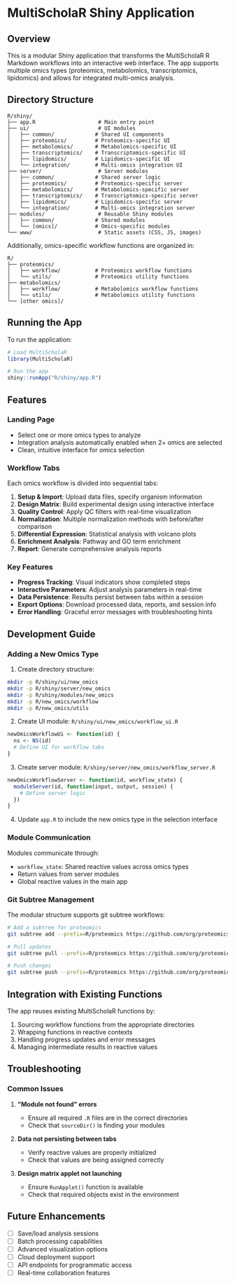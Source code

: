 # MultiScholaR Shiny Application

## Overview

This is a modular Shiny application that transforms the MultiScholaR R Markdown workflows into an interactive web interface. The app supports multiple omics types (proteomics, metabolomics, transcriptomics, lipidomics) and allows for integrated multi-omics analysis.

## Directory Structure

```
R/shiny/
├── app.R                    # Main entry point
├── ui/                      # UI modules
│   ├── common/             # Shared UI components
│   ├── proteomics/         # Proteomics-specific UI
│   ├── metabolomics/       # Metabolomics-specific UI
│   ├── transcriptomics/    # Transcriptomics-specific UI
│   ├── lipidomics/         # Lipidomics-specific UI
│   └── integration/        # Multi-omics integration UI
├── server/                  # Server modules
│   ├── common/             # Shared server logic
│   ├── proteomics/         # Proteomics-specific server
│   ├── metabolomics/       # Metabolomics-specific server
│   ├── transcriptomics/    # Transcriptomics-specific server
│   ├── lipidomics/         # Lipidomics-specific server
│   └── integration/        # Multi-omics integration server
├── modules/                 # Reusable Shiny modules
│   ├── common/             # Shared modules
│   └── [omics]/            # Omics-specific modules
└── www/                     # Static assets (CSS, JS, images)
```

Additionally, omics-specific workflow functions are organized in:

```
R/
├── proteomics/
│   ├── workflow/           # Proteomics workflow functions
│   └── utils/              # Proteomics utility functions
├── metabolomics/
│   ├── workflow/           # Metabolomics workflow functions
│   └── utils/              # Metabolomics utility functions
└── [other omics]/
```

## Running the App

To run the application:

```r
# Load MultiScholaR
library(MultiScholaR)

# Run the app
shiny::runApp("R/shiny/app.R")
```

## Features

### Landing Page
- Select one or more omics types to analyze
- Integration analysis automatically enabled when 2+ omics are selected
- Clean, intuitive interface for omics selection

### Workflow Tabs
Each omics workflow is divided into sequential tabs:

1. **Setup & Import**: Upload data files, specify organism information
2. **Design Matrix**: Build experimental design using interactive interface
3. **Quality Control**: Apply QC filters with real-time visualization
4. **Normalization**: Multiple normalization methods with before/after comparison
5. **Differential Expression**: Statistical analysis with volcano plots
6. **Enrichment Analysis**: Pathway and GO term enrichment
7. **Report**: Generate comprehensive analysis reports

### Key Features
- **Progress Tracking**: Visual indicators show completed steps
- **Interactive Parameters**: Adjust analysis parameters in real-time
- **Data Persistence**: Results persist between tabs within a session
- **Export Options**: Download processed data, reports, and session info
- **Error Handling**: Graceful error messages with troubleshooting hints

## Development Guide

### Adding a New Omics Type

1. Create directory structure:
```bash
mkdir -p R/shiny/ui/new_omics
mkdir -p R/shiny/server/new_omics
mkdir -p R/shiny/modules/new_omics
mkdir -p R/new_omics/workflow
mkdir -p R/new_omics/utils
```

2. Create UI module: `R/shiny/ui/new_omics/workflow_ui.R`
```r
newOmicsWorkflowUi <- function(id) {
  ns <- NS(id)
  # Define UI for workflow tabs
}
```

3. Create server module: `R/shiny/server/new_omics/workflow_server.R`
```r
newOmicsWorkflowServer <- function(id, workflow_state) {
  moduleServer(id, function(input, output, session) {
    # Define server logic
  })
}
```

4. Update `app.R` to include the new omics type in the selection interface

### Module Communication

Modules communicate through:
- `workflow_state`: Shared reactive values across omics types
- Return values from server modules
- Global reactive values in the main app

### Git Subtree Management

The modular structure supports git subtree workflows:

```bash
# Add a subtree for proteomics
git subtree add --prefix=R/proteomics https://github.com/org/proteomics-workflow.git main

# Pull updates
git subtree pull --prefix=R/proteomics https://github.com/org/proteomics-workflow.git main

# Push changes
git subtree push --prefix=R/proteomics https://github.com/org/proteomics-workflow.git main
```

## Integration with Existing Functions

The app reuses existing MultiScholaR functions by:
1. Sourcing workflow functions from the appropriate directories
2. Wrapping functions in reactive contexts
3. Handling progress updates and error messages
4. Managing intermediate results in reactive values

## Troubleshooting

### Common Issues

1. **"Module not found" errors**
   - Ensure all required `.R` files are in the correct directories
   - Check that `sourceDir()` is finding your modules

2. **Data not persisting between tabs**
   - Verify reactive values are properly initialized
   - Check that values are being assigned correctly

3. **Design matrix applet not launching**
   - Ensure `RunApplet()` function is available
   - Check that required objects exist in the environment

## Future Enhancements

- [ ] Save/load analysis sessions
- [ ] Batch processing capabilities
- [ ] Advanced visualization options
- [ ] Cloud deployment support
- [ ] API endpoints for programmatic access
- [ ] Real-time collaboration features